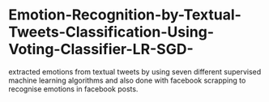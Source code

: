 # Emotion-Recognition-by-Textual-Tweets-Classification-Using-Voting-Classifier-LR-SGD-
extracted emotions from textual tweets by using seven different supervised machine learning algorithms and also done with facebook scrapping to recognise emotions in facebook posts.
